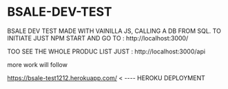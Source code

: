 # BSALE-DEV-TEST
BSALE DEV TEST
 MADE WITH VAINILLA JS, CALLING A DB FROM SQL.
TO INITIATE JUST NPM START AND GO TO : http://localhost:3000/

TOO SEE THE WHOLE PRODUC LIST JUST : http://localhost:3000/api

more work will follow

https://bsale-test1212.herokuapp.com/ < ---- HEROKU DEPLOYMENT
